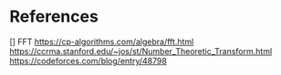 # References

[] FFT
   https://cp-algorithms.com/algebra/fft.html
   https://ccrma.stanford.edu/~jos/st/Number_Theoretic_Transform.html
   https://codeforces.com/blog/entry/48798
